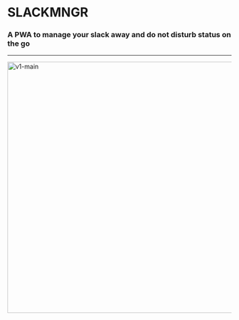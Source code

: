 # SLACKMNGR
### A PWA to manage your slack away and do not disturb status on the go

---

<img width="564" alt="v1-main" src="https://user-images.githubusercontent.com/3035506/147289395-1c132534-c296-4935-aa62-0352782d48a7.png">
